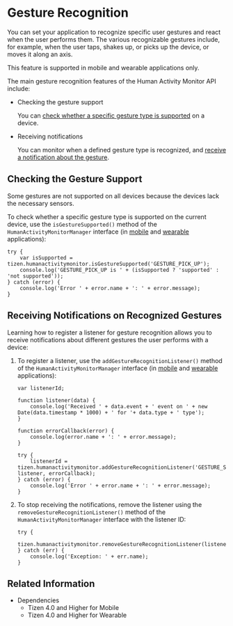 # Gesture Recognition

You can set your application to recognize specific user gestures and react when the user performs them. The various recognizable gestures include, for example, when the user taps, shakes up, or picks up the device, or moves it along an axis.

This feature is supported in mobile and wearable applications only.

The main gesture recognition features of the Human Activity Monitor API include:

- Checking the gesture support

  You can [check whether a specific gesture type is supported](#checking-the-gesture-support) on a device.

- Receiving notifications

  You can monitor when a defined gesture type is recognized, and [receive a notification about the gesture](#receiving-notifications-on-recognized-gestures).

## Checking the Gesture Support

Some gestures are not supported on all devices because the devices lack the necessary sensors.

To check whether a specific gesture type is supported on the current device, use the `isGestureSupported()` method of the `HumanActivityMonitorManager` interface (in [mobile](../../api/latest/device_api/mobile/tizen/humanactivitymonitor.html#HumanActivityMonitorManager) and [wearable](../../api/latest/device_api/wearable/tizen/humanactivitymonitor.html#HumanActivityMonitorManager) applications):

```
try {
    var isSupported = tizen.humanactivitymonitor.isGestureSupported('GESTURE_PICK_UP');
    console.log('GESTURE_PICK_UP is ' + (isSupported ? 'supported' : 'not supported'));
} catch (error) {
    console.log('Error ' + error.name + ': ' + error.message);
}
```

## Receiving Notifications on Recognized Gestures

Learning how to register a listener for gesture recognition allows you to receive notifications about different gestures the user performs with a device:

1. To register a listener, use the `addGestureRecognitionListener()`  method of the `HumanActivityMonitorManager` interface (in [mobile](../../api/latest/device_api/mobile/tizen/humanactivitymonitor.html#HumanActivityMonitorManager) and [wearable](../../api/latest/device_api/wearable/tizen/humanactivitymonitor.html#HumanActivityMonitorManager) applications):

   ```
   var listenerId;

   function listener(data) {
       console.log('Received ' + data.event + ' event on ' + new Date(data.timestamp * 1000) + ' for '+ data.type + ' type');
   }

   function errorCallback(error) {
       console.log(error.name + ': ' + error.message);
   }

   try {
       listenerId = tizen.humanactivitymonitor.addGestureRecognitionListener('GESTURE_SHAKE', listener, errorCallback);
   } catch (error) {
       console.log('Error ' + error.name + ': ' + error.message);
   }
   ```

2. To stop receiving the notifications, remove the listener using the `removeGestureRecognitionListener()` method of the `HumanActivityMonitorManager` interface with the listener ID:

   ```
   try {
       tizen.humanactivitymonitor.removeGestureRecognitionListener(listenerId);
   } catch (err) {
       console.log('Exception: ' + err.name);
   }
   ```

## Related Information
* Dependencies   
  - Tizen 4.0 and Higher for Mobile
  - Tizen 4.0 and Higher for Wearable
